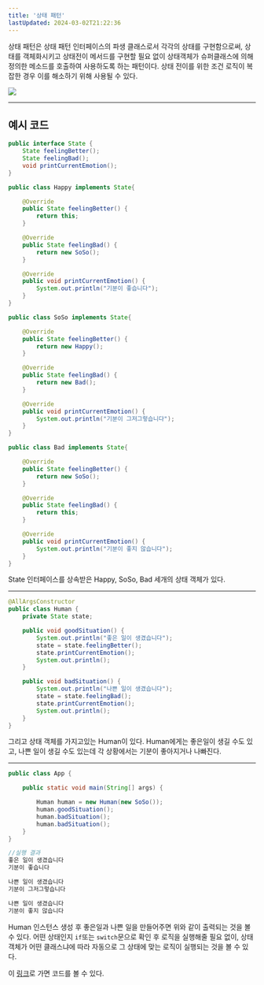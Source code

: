 ```yaml
---
title: '상태 패턴'
lastUpdated: 2024-03-02T21:22:36
---
```


상태 패턴은 상태 패턴 인터페이스의 파생 클래스로서 각각의 상태를 구현함으로써, 상태를 객체화시키고 상태전이 메서드를 구현할 필요 없이 상태객체가 슈퍼클래스에 의해 정의한 메소드를 호출하여 사용하도록 하는 패턴이다. 상태 전이를 위한 조건 로직이 복잡한 경우 이를 해소하기 위해 사용될 수 있다. 

<img src="https://velog.velcdn.com/images%2Fjinmin2216%2Fpost%2Fa643a530-1dff-4663-bff2-2ba65cf5f6e2%2F%E1%84%89%E1%85%A1%E1%86%BC%E1%84%90%E1%85%A2%20%E1%84%91%E1%85%A2%E1%84%90%E1%85%A5%E1%86%AB%20%E1%84%8B%E1%85%B5%E1%84%86%E1%85%B5%E1%84%8C%E1%85%B52.png">

---

## 예시 코드

```java
public interface State {
    State feelingBetter();
    State feelingBad();
    void printCurrentEmotion();
}
```

```java
public class Happy implements State{

    @Override
    public State feelingBetter() {
        return this;
    }

    @Override
    public State feelingBad() {
        return new SoSo();
    }

    @Override
    public void printCurrentEmotion() {
        System.out.println("기분이 좋습니다");
    }
}

public class SoSo implements State{

    @Override
    public State feelingBetter() {
        return new Happy();
    }

    @Override
    public State feelingBad() {
        return new Bad();
    }

    @Override
    public void printCurrentEmotion() {
        System.out.println("기분이 그저그렇습니다");
    }
}

public class Bad implements State{

    @Override
    public State feelingBetter() {
        return new SoSo();
    }

    @Override
    public State feelingBad() {
        return this;
    }

    @Override
    public void printCurrentEmotion() {
        System.out.println("기분이 좋지 않습니다");
    }
}
```

State 인터페이스를 상속받은 Happy, SoSo, Bad 세개의 상태 객체가 있다.

---


```java
@AllArgsConstructor
public class Human {
    private State state;

    public void goodSituation() {
        System.out.println("좋은 일이 생겼습니다");
        state = state.feelingBetter();
        state.printCurrentEmotion();
        System.out.println();
    }

    public void badSituation() {
        System.out.println("나쁜 일이 생겼습니다");
        state = state.feelingBad();
        state.printCurrentEmotion();
        System.out.println();
    }
}
```

그리고 상태 객체를 가지고있는 Human이 있다. Human에게는 좋은일이 생길 수도 있고, 나쁜 일이 생길 수도 있는데 각 상황에서는 기분이 좋아지거나 나빠진다.


---


```java
public class App {

    public static void main(String[] args) {

        Human human = new Human(new SoSo());
        human.goodSituation();
        human.badSituation();
        human.badSituation();
    }
}
```

```java
//실행 결과
좋은 일이 생겼습니다
기분이 좋습니다

나쁜 일이 생겼습니다
기분이 그저그렇습니다

나쁜 일이 생겼습니다
기분이 좋지 않습니다
```

Human 인스턴스 생성 후 좋은일과 나쁜 일을 만들어주면 위와 같이 출력되는 것을 볼 수 있다. 어떤 상태인지 `if`또는 `switch`문으로 확인 후 로직을 실행해줄 필요 없이, 상태 객체가 어떤 클래스냐에 따라 자동으로 그 상태에 맞는 로직이 실행되는 것을 볼 수 있다. 

이 <a href="https://github.com/rlaisqls/GoF-DesignPatterns/tree/master/src/main/java/com/study/gof/designpattrens/_03_BehavioralPattern/state">링크</a>로 가면 코드를 볼 수 있다.